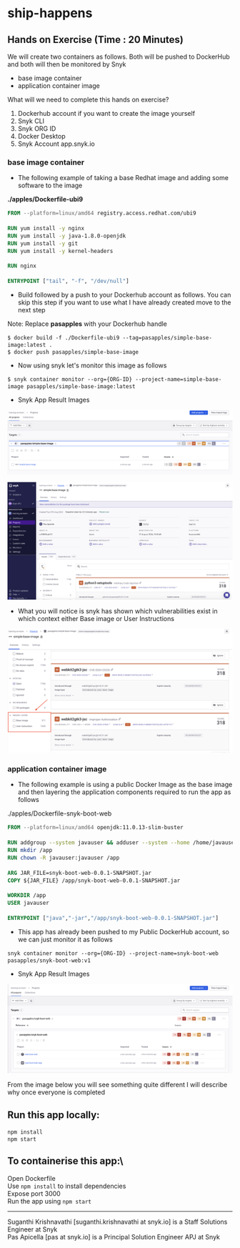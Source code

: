 # ship-happens

## Hands on Exercise (Time : 20 Minutes)

We will create two containers as follows. Both will be pushed to DockerHub and both will then be monitored by Snyk

* base image container
* application container image

What will we need to complete this hands on exercise?

1. Dockerhub account if you want to create the image yourself
2. Snyk CLI
3. Snyk ORG ID
4. Docker Desktop
5. Snyk Account app.snyk.io 

### base image container

- The following example of taking a base Redhat image and adding some software to the image 

**./apples/Dockerfile-ubi9**

```dockerfile
FROM --platform=linux/amd64 registry.access.redhat.com/ubi9

RUN yum install -y nginx
RUN yum install -y java-1.8.0-openjdk
RUN yum install -y git
RUN yum install -y kernel-headers

RUN nginx

ENTRYPOINT ["tail", "-f", "/dev/null"]
```

- Build followed by a push to your Dockerhub account as follows. You can skip this step if you want to use what I have already created move to the next step

Note: Replace **pasapples** with your Dockerhub handle

```shell
$ docker build -f ./Dockerfile-ubi9 --tag=pasapples/simple-base-image:latest .
$ docker push pasapples/simple-base-image
```

- Now using snyk let's monitor this image as follows

```shell
$ snyk container monitor --org={ORG-ID} --project-name=simple-base-image pasapples/simple-base-image:latest
```

- Snyk App Result Images

![](images/offsite-se-1.png)

![](images/offsite-se-2.png)

- What you will notice is snyk has shown which vulnerabilities exist in which context either Base image or User Instructions 

![](images/offsite-se-3.png)

### application container image

- The following example is using a public Docker Image as the base image and then layering the application components required to run the app as follows

./apples/Dockerfile-snyk-boot-web

```dockerfile
FROM --platform=linux/amd64 openjdk:11.0.13-slim-buster

RUN addgroup --system javauser && adduser --system --home /home/javauser --ingroup javauser javauser
RUN mkdir /app
RUN chown -R javauser:javauser /app

ARG JAR_FILE=snyk-boot-web-0.0.1-SNAPSHOT.jar
COPY ${JAR_FILE} /app/snyk-boot-web-0.0.1-SNAPSHOT.jar

WORKDIR /app
USER javauser

ENTRYPOINT ["java","-jar","/app/snyk-boot-web-0.0.1-SNAPSHOT.jar"]
```

- This app has already been pushed to my Public DockerHub account, so we can just monitor it as follows

```shell
snyk container monitor --org={ORG-ID} --project-name=snyk-boot-web pasapples/snyk-boot-web:v1
```

- Snyk App Result Images

![](images/offsite-se-4.png)

From the image below you will see something quite different I will describe why once everyone is completed


## Run this app locally:
```
npm install
npm start
```
## To containerise this app:\
Open Dockerfile\
Use `npm install` to install dependencies\
Expose port 3000\
Run the app using `npm start`

<hr />

Suganthi Krishnavathi [suganthi.krishnavathi at snyk.io] is a Staff Solutions Engineer at Snyk <br />
Pas Apicella [pas at snyk.io] is a Principal Solution Engineer APJ at Snyk
